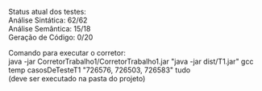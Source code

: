 Status atual dos testes:  
Análise Sintática: 62/62  
Análise Semântica: 15/18  
Geração de Código: 0/20  

Comando para executar o corretor:  
java -jar CorretorTrabalho1/CorretorTrabalho1.jar "java -jar dist/T1.jar" gcc temp casosDeTesteT1 "726576, 726503, 726583" tudo  
(deve ser executado na pasta do projeto)  
